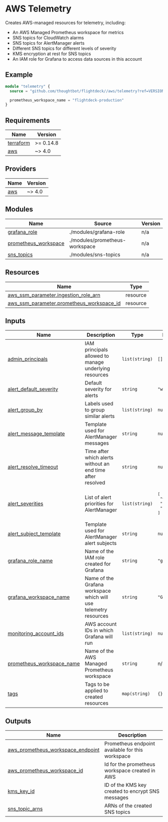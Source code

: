 # AWS Telemetry

Creates AWS-managed resources for telemetry, including:

- An AWS Managed Prometheus workspace for metrics
- SNS topics for CloudWatch alarms
- SNS topics for AlertManager alerts
- Different SNS topics for different levels of severity
- KMS encryption at rest for SNS topics
- An IAM role for Grafana to access data sources in this account

## Example

```terraform
module "telemetry" {
  source = "github.com/thoughtbot/flightdeck//aws/telemetry?ref=VERSION"

  prometheus_workspace_name = "flightdeck-production"
}
```

<!-- BEGIN_TF_DOCS -->
## Requirements

| Name | Version |
|------|---------|
| <a name="requirement_terraform"></a> [terraform](#requirement\_terraform) | >= 0.14.8 |
| <a name="requirement_aws"></a> [aws](#requirement\_aws) | ~> 4.0 |

## Providers

| Name | Version |
|------|---------|
| <a name="provider_aws"></a> [aws](#provider\_aws) | ~> 4.0 |

## Modules

| Name | Source | Version |
|------|--------|---------|
| <a name="module_grafana_role"></a> [grafana\_role](#module\_grafana\_role) | ./modules/grafana-role | n/a |
| <a name="module_prometheus_workspace"></a> [prometheus\_workspace](#module\_prometheus\_workspace) | ./modules/prometheus-workspace | n/a |
| <a name="module_sns_topics"></a> [sns\_topics](#module\_sns\_topics) | ./modules/sns-topics | n/a |

## Resources

| Name | Type |
|------|------|
| [aws_ssm_parameter.ingestion_role_arn](https://registry.terraform.io/providers/hashicorp/aws/latest/docs/resources/ssm_parameter) | resource |
| [aws_ssm_parameter.prometheus_workspace_id](https://registry.terraform.io/providers/hashicorp/aws/latest/docs/resources/ssm_parameter) | resource |

## Inputs

| Name | Description | Type | Default | Required |
|------|-------------|------|---------|:--------:|
| <a name="input_admin_principals"></a> [admin\_principals](#input\_admin\_principals) | IAM principals allowed to manage underlying resources | `list(string)` | `[]` | no |
| <a name="input_alert_default_severity"></a> [alert\_default\_severity](#input\_alert\_default\_severity) | Default severity for alerts | `string` | `"warning"` | no |
| <a name="input_alert_group_by"></a> [alert\_group\_by](#input\_alert\_group\_by) | Labels used to group similar alerts | `list(string)` | `null` | no |
| <a name="input_alert_message_template"></a> [alert\_message\_template](#input\_alert\_message\_template) | Template used for AlertManager messages | `string` | `null` | no |
| <a name="input_alert_resolve_timeout"></a> [alert\_resolve\_timeout](#input\_alert\_resolve\_timeout) | Time after which alerts without an end time after resolved | `string` | `null` | no |
| <a name="input_alert_severities"></a> [alert\_severities](#input\_alert\_severities) | List of alert priorities for AlertManager | `list(string)` | <pre>[<br>  "warning",<br>  "ticket",<br>  "page"<br>]</pre> | no |
| <a name="input_alert_subject_template"></a> [alert\_subject\_template](#input\_alert\_subject\_template) | Template used for AlertManager alert subjects | `string` | `null` | no |
| <a name="input_grafana_role_name"></a> [grafana\_role\_name](#input\_grafana\_role\_name) | Name of the IAM role created for Grafana | `string` | `"grafana"` | no |
| <a name="input_grafana_workspace_name"></a> [grafana\_workspace\_name](#input\_grafana\_workspace\_name) | Name of the Grafana workspace which will use telemetry resources | `string` | `"Grafana"` | no |
| <a name="input_monitoring_account_ids"></a> [monitoring\_account\_ids](#input\_monitoring\_account\_ids) | AWS account IDs in which Grafana will run | `list(string)` | `null` | no |
| <a name="input_prometheus_workspace_name"></a> [prometheus\_workspace\_name](#input\_prometheus\_workspace\_name) | Name of the AWS Managed Prometheus workspace | `string` | n/a | yes |
| <a name="input_tags"></a> [tags](#input\_tags) | Tags to be applied to created resources | `map(string)` | `{}` | no |

## Outputs

| Name | Description |
|------|-------------|
| <a name="output_aws_prometheus_workspace_endpoint"></a> [aws\_prometheus\_workspace\_endpoint](#output\_aws\_prometheus\_workspace\_endpoint) | Prometheus endpoint available for this workspace |
| <a name="output_aws_prometheus_workspace_id"></a> [aws\_prometheus\_workspace\_id](#output\_aws\_prometheus\_workspace\_id) | Id for the prometheus workspace created in AWS |
| <a name="output_kms_key_id"></a> [kms\_key\_id](#output\_kms\_key\_id) | ID of the KMS key created to encrypt SNS messages |
| <a name="output_sns_topic_arns"></a> [sns\_topic\_arns](#output\_sns\_topic\_arns) | ARNs of the created SNS topics |
<!-- END_TF_DOCS -->
